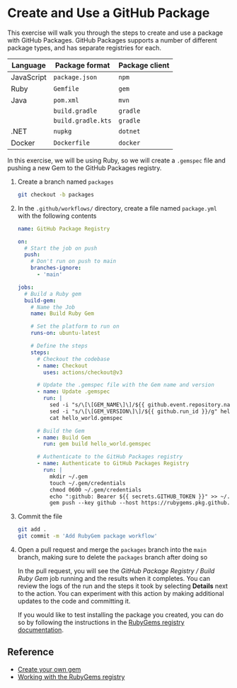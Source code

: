 # Create and Use a GitHub Package

This exercise will walk you through the steps to create and use a package with
GitHub Packages. GitHub Packages supports a number of different package types,
and has separate registries for each.

| Language   | Package format     | Package client |
| ---------- | ------------------ | -------------- |
| JavaScript | `package.json`     | `npm`          |
| Ruby       | `Gemfile`          | `gem`          |
| Java       | `pom.xml`          | `mvn`          |
|            | `build.gradle`     | `gradle`       |
|            | `build.gradle.kts` | `gradle`       |
| .NET       | `nupkg`            | `dotnet`       |
| Docker     | `Dockerfile`       | `docker`       |

In this exercise, we will be using Ruby, so we will create a `.gemspec` file and
pushing a new Gem to the GitHub Packages registry.

1. Create a branch named `packages`

   ```bash
   git checkout -b packages
   ```

2. In the `.github/workflows/` directory, create a file named `package.yml` with
   the following contents

   ```yaml
   name: GitHub Package Registry

   on:
     # Start the job on push
     push:
       # Don't run on push to main
       branches-ignore:
         - 'main'

   jobs:
     # Build a Ruby gem
     build-gem:
       # Name the Job
       name: Build Ruby Gem

       # Set the platform to run on
       runs-on: ubuntu-latest

       # Define the steps
       steps:
         # Checkout the codebase
         - name: Checkout
           uses: actions/checkout@v3

         # Update the .gemspec file with the Gem name and version
         - name: Update .gemspec
           run: |
             sed -i "s/\[\[GEM_NAME\]\]/${{ github.event.repository.name }}/g" hello_world.gemspec
             sed -i "s/\[\[GEM_VERSION\]\]/${{ github.run_id }}/g" hello_world.gemspec
             cat hello_world.gemspec

         # Build the Gem
         - name: Build Gem
           run: gem build hello_world.gemspec

         # Authenticate to the GitHub Packages registry
         - name: Authenticate to GitHub Packages Registry
           run: |
             mkdir ~/.gem
             touch ~/.gem/credentials
             chmod 0600 ~/.gem/credentials
             echo ":github: Bearer ${{ secrets.GITHUB_TOKEN }}" >> ~/.gem/credentials
             gem push --key github --host https://rubygems.pkg.github.com/${{ github.repository_owner }} ${{ github.event.repository.name }}-0.0.${{ github.run_id }}.gem
   ```

3. Commit the file

   ```bash
   git add .
   git commit -m 'Add RubyGem package workflow'
   ```

4. Open a pull request and merge the `packages` branch into the `main` branch,
   making sure to delete the `packages` branch after doing so

   In the pull request, you will see the _GitHub Package Registry / Build Ruby
   Gem_ job running and the results when it completes. You can review the logs
   of the run and the steps it took by selecting **Details** next to the action.
   You can experiment with this action by making additional updates to the code
   and committing it.

   If you would like to test installing the package you created, you can do so
   by following the instructions in the
   [RubyGems registry documentation](https://docs.github.com/en/packages/working-with-a-github-packages-registry/working-with-the-rubygems-registry#installing-a-package).

## Reference

- [Create your own gem](https://guides.rubygems.org/make-your-own-gem/)
- [Working with the RubyGems registry](https://docs.github.com/en/packages/working-with-a-github-packages-registry/working-with-the-rubygems-registry)
